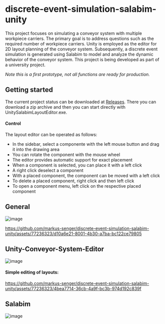 # discrete-event-simulation-salabim-unity
This project focuses on simulating a conveyor system with multiple workpiece carriers. The primary goal is to address questions such as the required number of workpiece carriers. Unity is employed as the editor for 2D layout planning of the conveyor system. Subsequently, a discrete event simulation is generated using Salabim to model and analyze the dynamic behavior of the conveyor system. This project is being developed as part of a university project.

*Note this is a first prototype, not all functions are ready for production.*

## Getting started
The current project status can be downloaded at [Releases](https://github.com/markus-senger/discrete-event-simulation-salabim-unity/releases). There you can download a zip archive and then you can start directly with UnitySalabimLayoutEditor.exe.

#### Control
The layout editor can be operated as follows:
- In the sidebar, select a componente with the left mouse button and drag it into the drawing area
- You can rotate the component with the mouse wheel
- The editor provides automatic support for exact placement
- When a component is selected, you can place it with a left click
- A right click deselect a component
- With a placed component, the component can be moved with a left click
- To delete a placed component, right click and then left click
- To open a component menu, left click on the respective placed component

## General

![image](https://github.com/markus-senger/discrete-event-simulation-salabim-unity/assets/77236323/b2406636-b30f-4f67-830b-22da37a58b06)

https://github.com/markus-senger/discrete-event-simulation-salabim-unity/assets/77236323/d10a6e21-8001-4b30-a7ba-bc122ce79805


## Unity-Conveyor-System-Editor

![image](https://github.com/markus-senger/discrete-event-simulation-salabim-unity/assets/77236323/a32c5006-8956-4484-81ba-9bd6f87b84fc)


#### Simple editing of layouts:

https://github.com/markus-senger/discrete-event-simulation-salabim-unity/assets/77236323/4bea7714-36cb-4a9f-bc3b-974d192c839f


## Salabim
  
![image](https://github.com/markus-senger/discrete-event-simulation-salabim-unity/assets/77236323/5249cf12-cad5-4d95-970e-fabc261611c2)






